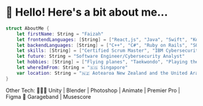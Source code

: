 <h1>👋 Hello! Here's a bit about me...</h1>

```swift
struct AboutMe {
    let firstName: String = "Faizah"
    let frontendLanguages: [String] = ["React,js", "Java", "Swift", "Kotlin"]
    let backendLanguages: [String] = ["C++", "C#", "Ruby on Rails", "SQL", "SQLite", "PHP", "MongoDB"]
    let skills: [String] = ["Certified Scrum Master", "IBM Cybersecurity Analyst"]
    let future: String = "Software Engineer/Cybersecurity Analyst"
    let hobbies: [String] = ["Flying planes", "Taekwondo", "Playing the piano"]
    let whereImFrom: String = "🇸🇬 Singapore"
    var location: String = "🇳🇿 Aotearoa New Zealand and the United Arab Emirates."
}

```
Other Tech:
👩🏻‍💻 Unity | Blender | Photoshop | Animate | Premier Pro | Figma
🎹 Garageband | Musescore




